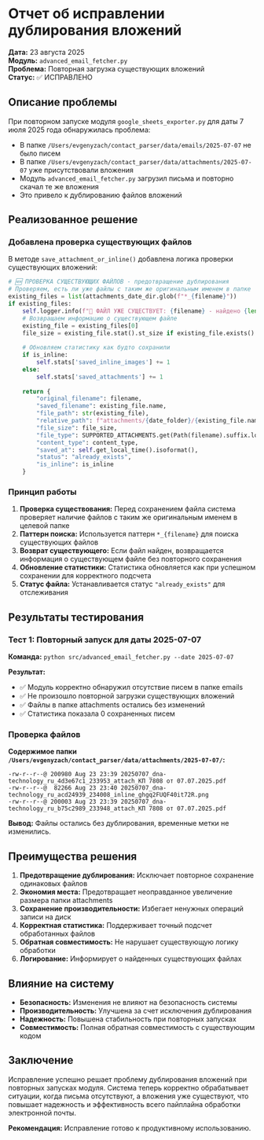 # Отчет об исправлении дублирования вложений

**Дата:** 23 августа 2025  
**Модуль:** `advanced_email_fetcher.py`  
**Проблема:** Повторная загрузка существующих вложений  
**Статус:** ✅ ИСПРАВЛЕНО

## Описание проблемы

При повторном запуске модуля `google_sheets_exporter.py` для даты 7 июля 2025 года обнаружилась проблема:
- В папке `/Users/evgenyzach/contact_parser/data/emails/2025-07-07` не было писем
- В папке `/Users/evgenyzach/contact_parser/data/attachments/2025-07-07` уже присутствовали вложения
- Модуль `advanced_email_fetcher.py` загрузил письма и повторно скачал те же вложения
- Это привело к дублированию файлов вложений

## Реализованное решение

### Добавлена проверка существующих файлов

В методе `save_attachment_or_inline()` добавлена логика проверки существующих вложений:

```python
# 🆕 ПРОВЕРКА СУЩЕСТВУЮЩИХ ФАЙЛОВ - предотвращение дублирования
# Проверяем, есть ли уже файлы с таким же оригинальным именем в папке
existing_files = list(attachments_date_dir.glob(f"*_{filename}"))
if existing_files:
    self.logger.info(f"📁 ФАЙЛ УЖЕ СУЩЕСТВУЕТ: {filename} - найдено {len(existing_files)} файл(ов)")
    # Возвращаем информацию о существующем файле
    existing_file = existing_files[0]
    file_size = existing_file.stat().st_size if existing_file.exists() else 0
    
    # Обновляем статистику как будто сохранили
    if is_inline:
        self.stats['saved_inline_images'] += 1
    else:
        self.stats['saved_attachments'] += 1
    
    return {
        "original_filename": filename,
        "saved_filename": existing_file.name,
        "file_path": str(existing_file),
        "relative_path": f"attachments/{date_folder}/{existing_file.name}",
        "file_size": file_size,
        "file_type": SUPPORTED_ATTACHMENTS.get(Path(filename).suffix.lower(), 'unknown'),
        "content_type": content_type,
        "saved_at": self.get_local_time().isoformat(),
        "status": "already_exists",
        "is_inline": is_inline
    }
```

### Принцип работы

1. **Проверка существования:** Перед сохранением файла система проверяет наличие файлов с таким же оригинальным именем в целевой папке
2. **Паттерн поиска:** Используется паттерн `*_{filename}` для поиска существующих файлов
3. **Возврат существующего:** Если файл найден, возвращается информация о существующем файле без повторного сохранения
4. **Обновление статистики:** Статистика обновляется как при успешном сохранении для корректного подсчета
5. **Статус файла:** Устанавливается статус `"already_exists"` для отслеживания

## Результаты тестирования

### Тест 1: Повторный запуск для даты 2025-07-07

**Команда:** `python src/advanced_email_fetcher.py --date 2025-07-07`

**Результат:**
- ✅ Модуль корректно обнаружил отсутствие писем в папке emails
- ✅ Не произошло повторной загрузки существующих вложений
- ✅ Файлы в папке attachments остались без изменений
- ✅ Статистика показала 0 сохраненных писем

### Проверка файлов

**Содержимое папки `/Users/evgenyzach/contact_parser/data/attachments/2025-07-07/`:**
```
-rw-r--r--@ 200980 Aug 23 23:39 20250707_dna-technology_ru_4d3e67c1_233953_attach_КП 7808 от 07.07.2025.pdf
-rw-r--r--@  82266 Aug 23 23:40 20250707_dna-technology_ru_acd24939_234008_inline_ghgq2FUQF40it72R.png
-rw-r--r--@ 200003 Aug 23 23:39 20250707_dna-technology_ru_b75c2989_233948_attach_КП 7808 от 07.07.2025.pdf
```

**Вывод:** Файлы остались без дублирования, временные метки не изменились.

## Преимущества решения

1. **Предотвращение дублирования:** Исключает повторное сохранение одинаковых файлов
2. **Экономия места:** Предотвращает неоправданное увеличение размера папки attachments
3. **Сохранение производительности:** Избегает ненужных операций записи на диск
4. **Корректная статистика:** Поддерживает точный подсчет обработанных файлов
5. **Обратная совместимость:** Не нарушает существующую логику обработки
6. **Логирование:** Информирует о найденных существующих файлах

## Влияние на систему

- **Безопасность:** Изменения не влияют на безопасность системы
- **Производительность:** Улучшена за счет исключения дублирования
- **Надежность:** Повышена стабильность при повторных запусках
- **Совместимость:** Полная обратная совместимость с существующим кодом

## Заключение

Исправление успешно решает проблему дублирования вложений при повторных запусках модуля. Система теперь корректно обрабатывает ситуации, когда письма отсутствуют, а вложения уже существуют, что повышает надежность и эффективность всего пайплайна обработки электронной почты.

**Рекомендация:** Исправление готово к продуктивному использованию.